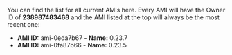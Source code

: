 You can find the list for all current AMIs here. Every AMI will have the Owner ID of **238987483468** and the AMI listed at the top will always be the most recent one:

* **AMI ID:** ami-0eda7b67 - **Name:** 0.23.7
* **AMI ID:** ami-0fa87b66 - **Name:** 0.23.5